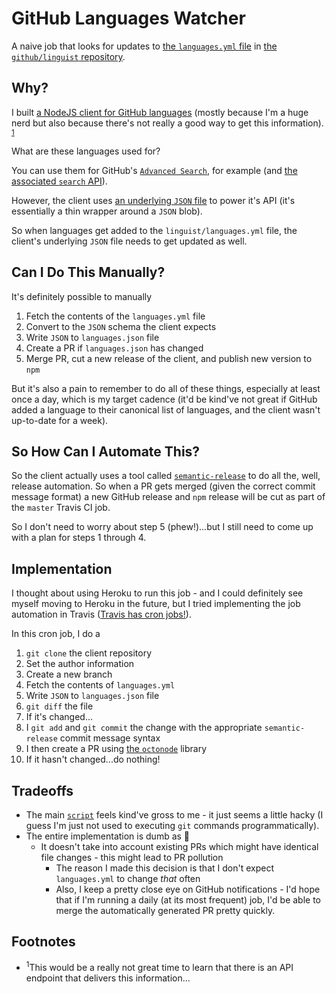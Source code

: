 # GitHub Languages Watcher

A naive job that looks for updates to [the `languages.yml` file](https://raw.githubusercontent.com/github/linguist/master/lib/linguist/languages.yml) in [the `github/linguist` repository](https://github.com/github/linguist).

## Why?

I built [a NodeJS client for GitHub languages](https://github.com/jaebradley/github-languages-client) (mostly because I'm a huge nerd but also because there's not really a good way to get this information). <sup>[1](#good-way-footnote)</sup>

What are these languages used for?

You can use them for GitHub's [`Advanced Search`](https://github.com/search/advanced), for example (and [the associated `search` API](https://developer.github.com/v3/search/#parameters-2)).

However, the client uses [an underlying `JSON` file](https://github.com/jaebradley/github-languages-client/blob/master/src/languages.json) to power it's API (it's essentially a thin wrapper around a `JSON` blob).

So when languages get added to the `linguist/languages.yml` file, the client's underlying `JSON` file needs to get updated as well.

## Can I Do This Manually?

It's definitely possible to manually

1. Fetch the contents of the `languages.yml` file
2. Convert to the `JSON` schema the client expects
3. Write `JSON` to `languages.json` file
4. Create a PR if `languages.json` has changed
5. Merge PR, cut a new release of the client, and publish new version to `npm`

But it's also a pain to remember to do all of these things, especially at least once a day, which is my target cadence (it'd be kind've not great if GitHub added a language to their canonical list of languages, and the client wasn't up-to-date for a week).

## So How Can I Automate This?

So the client actually uses a tool called [`semantic-release`](https://github.com/semantic-release/semantic-release) to do all the, well, release automation. So when a PR gets merged (given the correct commit message format) a new GitHub release and `npm` release will be cut as part of the `master` Travis CI job.

So I don't need to worry about step 5 (phew!)...but I still need to come up with a plan for steps 1 through 4.

## Implementation

I thought about using Heroku to run this job - and I could definitely see myself moving to Heroku in the future, but I tried implementing the job automation in Travis ([Travis has cron jobs!](https://docs.travis-ci.com/user/cron-jobs/)).

In this cron job, I do a

1. `git clone` the client repository
  1. Set the author information
1. Create a new branch
1. Fetch the contents of `languages.yml`
1. Write `JSON` to `languages.json` file
1. `git diff` the file
1. If it's changed...
  1. I `git add` and `git commit` the change with the appropriate `semantic-release` commit message syntax
  1. I then create a PR using [the `octonode`](https://github.com/pksunkara/octonode) library
1. If it hasn't changed...do nothing!

## Tradeoffs

* The main [`script`](https://github.com/jaebradley/github-languages-watcher/blob/master/src/script.js) feels kind've gross to me - it just seems a little hacky (I guess I'm just not used to executing `git` commands programmatically).
* The entire implementation is dumb as 💩
  * It doesn't take into account existing PRs which might have identical file changes - this might lead to PR pollution
    * The reason I made this decision is that I don't expect `languages.yml` to change *that* often
    * Also, I keep a pretty close eye on GitHub notifications - I'd hope that if I'm running a daily (at its most frequent) job, I'd be able to merge the automatically generated PR pretty quickly.

## Footnotes

<ul>
  <li>
    <a name="good-way-footnote"><sup>1</sup>This would be a really not great time to learn that there is an API endpoint that delivers this information...</a>
  </li>
</ul>
